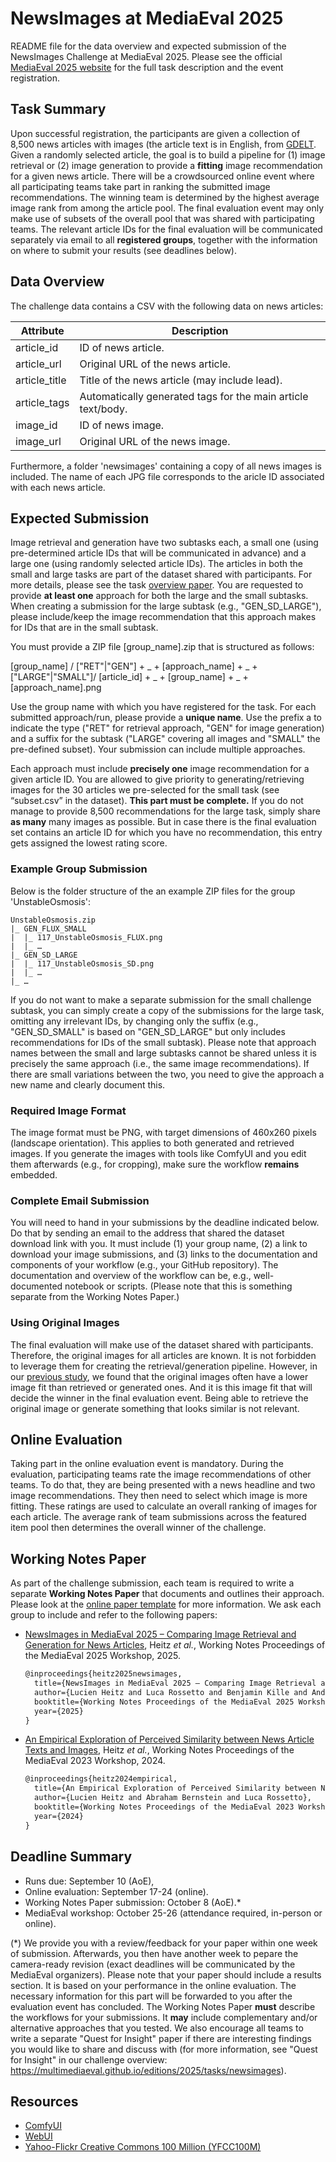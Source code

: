 # NewsImages at MediaEval 2025

README file for the data overview and expected submission of the NewsImages Challenge at MediaEval 2025.
Please see the official [MediaEval 2025 website](https://multimediaeval.github.io/editions/2025/tasks/newsimages) for the full task description and the event registration.

## Task Summary

Upon successful registration, the participants are given a collection of 8,500 news articles with images (the article text is in English, from [GDELT](https://www.gdeltproject.org).
Given a randomly selected article, the goal is to build a pipeline for (1) image retrieval or (2) image generation to provide a **fitting** image recommendation for a given news article.
There will be a crowdsourced online event where all participating teams take part in ranking the submitted image recommendations.
The winning team is determined by the highest average image rank from among the article pool.
The final evaluation event may only make use of subsets of the overall pool that was shared with participating teams.
The relevant article IDs for the final evaluation will be communicated separately via email to all **registered groups**, together with the information on where to submit your results (see deadlines below).

## Data Overview

The challenge data contains a CSV with the following data on news articles:

| Attribute | Description |
| - | - |
| article_id | ID of news article. |
| article_url | Original URL of the news article. |
| article_title | Title of the news article (may include lead). |
| article_tags | Automatically generated tags for the main article text/body. |
| image_id | ID of news image. |
| image_url | Original URL of the news image. |

Furthermore, a folder 'newsimages' containing a copy of all news images is included.
The name of each JPG file corresponds to the aricle ID associated with each news article.

## Expected Submission

Image retrieval and generation have two subtasks each, a small one (using pre-determined article IDs that will be communicated in advance) and a large one (using randomly selected article IDs).
The articles in both the small and large tasks are part of the dataset shared with participants.
For more details, please see the task [overview paper](https://github.com/Informfully/Challenges/blob/main/documents/newsimages_task_overview_paper.pdf).
You are requested to provide **at least one** approach for both the large and the small subtasks.
When creating a submission for the large subtask (e.g., "GEN_SD_LARGE"), please include/keep the image recommendation that this approach makes for IDs that are in the small subtask.

You must provide a ZIP file [group_name].zip that is structured as follows:

[group_name] / ["RET"|"GEN"] + _ + [approach_name] + _ + ["LARGE"|"SMALL"]/ [article_id] + _ + [group_name] + _ + [approach_name].png

Use the group name with which you have registered for the task.
For each submitted approach/run, please provide a **unique name**.
Use the prefix a to indicate the type ("RET" for retrieval approach, "GEN" for image generation) and a suffix for the subtask ("LARGE" covering all images and "SMALL" the pre-defined subset).
Your submission can include multiple approaches.

Each approach must include **precisely one** image recommendation for a given article ID.
You are allowed to give priority to generating/retrieving images for the 30 articles we pre-selected for the small task (see “subset.csv” in the dataset). **This part must be complete.**
If you do not manage to provide 8,500 recommendations for the large task, simply share **as many** many images as possible.
But in case there is the final evaluation set contains an article ID for which you have no recommendation, this entry gets assigned the lowest rating score.

### Example Group Submission

Below is the folder structure of the an example ZIP files for the group 'UnstableOsmosis':

    UnstableOsmosis.zip
	|_ GEN_FLUX_SMALL
	|  |_ 117_UnstableOsmosis_FLUX.png
	|  |_ …
	|_ GEN_SD_LARGE
	|  |_ 117_UnstableOsmosis_SD.png
	|  |_ …
	|_ …

If you do not want to make a separate submission for the small challenge subtask, you can simply create a copy of the submissions for the large task, omitting any irrelevant IDs, by changing only the suffix (e.g., "GEN_SD_SMALL" is based on "GEN_SD_LARGE" but only includes recommendations for IDs of the small subtask).
Please note that approach names between the small and large subtasks cannot be shared unless it is precisely the same approach (i.e., the same image recommendations).
If there are small variations between the two, you need to give the approach a new name and clearly document this.

### Required Image Format

The image format must be PNG, with target dimensions of 460x260 pixels (landscape orientation).
This applies to both generated and retrieved images.
If you generate the images with tools like ComfyUI and you edit them afterwards (e.g., for cropping), make sure the workflow **remains** embedded.

### Complete Email Submission

You will need to hand in your submissions by the deadline indicated below.
Do that by sending an email to the address that shared the dataset download link with you.
It must include (1) your group name, (2) a link to download your image submissions, and (3) links to the documentation and components of your workflow (e.g., your GitHub repository).
The documentation and overview of the workflow can be, e.g., well-documented notebook or scripts.
(Please note that this is something separate from the Working Notes Paper.)

### Using Original Images

The final evaluation will make use of the dataset shared with participants.
Therefore, the original images for all articles are known.
It is not forbidden to leverage them for creating the retrieval/generation pipeline.
However, in our [previous study](https://ceur-ws.org/Vol-3658/paper8.pdf), we found that the original images often have a lower image fit than retrieved or generated ones.
And it is this image fit that will decide the winner in the final evaluation event.
Being able to retrieve the original image or generate something that looks similar is not relevant.

## Online Evaluation

Taking part in the online evaluation event is mandatory.
During the evaluation, participating teams rate the image recommendations of other teams.
To do that, they are being presented with a news headline and two image recommendations.
They then need to select which image is more fitting.
These ratings are used to calculate an overall ranking of images for each article.
The average rank of team submissions across the featured item pool then determines the overall winner of the challenge.

## Working Notes Paper

As part of the challenge submission, each team is required to write a separate **Working Notes Paper** that documents and outlines their approach.
Please look at the [online paper template](https://drive.google.com/drive/folders/1DNhxIeACfsmg6rrdgQZ22BbRtYE8ioYI) for more information.
We ask each group to include and refer to the following papers:

- [NewsImages in MediaEval 2025 – Comparing Image Retrieval and Generation for News Articles](https://github.com/Informfully/Challenges/blob/main/documents/newsimages_task_overview_paper.pdf), Heitz *et al.*, Working Notes Proceedings of the MediaEval 2025 Workshop, 2025.

  ```tex
  @inproceedings{heitz2025newsimages,
    title={NewsImages in MediaEval 2025 – Comparing Image Retrieval and Generation for News Articles},
    author={Lucien Heitz and Luca Rossetto and Benjamin Kille and Andreas Lommatzsch and Mehdi Elahi and Duc-Tien Dang-Nguyen},
    booktitle={Working Notes Proceedings of the MediaEval 2025 Workshop},
    year={2025}
  }
  ```

- [An Empirical Exploration of Perceived Similarity between News Article Texts and Images](https://ceur-ws.org/Vol-3658/paper8.pdf), Heitz *et al.*, Working Notes Proceedings of the MediaEval 2023 Workshop, 2024.

  ```tex
  @inproceedings{heitz2024empirical,
    title={An Empirical Exploration of Perceived Similarity between News Article Texts and Images},
    author={Lucien Heitz and Abraham Bernstein and Luca Rossetto},
    booktitle={Working Notes Proceedings of the MediaEval 2023 Workshop},
    year={2024}
  }
  ```

## Deadline Summary

* Runs due: September 10 (AoE),
* Online evaluation: September 17-24 (online).
* Working Notes Paper submission: October 8 (AoE).*
* MediaEval workshop: October 25-26 (attendance required, in-person or online).

(*) We provide you with a review/feedback for your paper within one week of submission.
Afterwards, you then have another week to pepare the camera-ready revision (exact deadlines will be communicated by the MediaEval organizers).
Please note that your paper should include a results section.
It is based on your performance in the online evaluation.
The necessary information for this part will be forwarded to you after the evaluation event has concluded.
The Working Notes Paper **must** describe the workflows for your submissions.
It **may** include complementary and/or alternative approaches that you tested.
We also encourage all teams to write a separate "Quest for Insight" paper if there are interesting findings you would like to share and discuss with (for more information, see "Quest for Insight" in our challenge overview: <https://multimediaeval.github.io/editions/2025/tasks/newsimages>).

## Resources

* [ComfyUI](https://github.com/comfyanonymous/ComfyUI)
* [WebUI](https://github.com/AUTOMATIC1111/stable-diffusion-webui)
* [Yahoo-Flickr Creative Commons 100 Million (YFCC100M)](https://www.multimediacommons.org)
